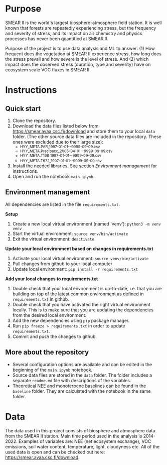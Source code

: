 # Purpose
SMEAR II is the world's largest biosphere-atmosphere field station. It is well known that forests are repeatedly experiencing stress, but the frequency and severity of stress, and its impact on air chemistry and physics processes has never been quantified at SMEAR II.

Purpose of the project is to use data analysis and ML to answer: (1) How frequent does the vegetation at SMEAR II experience stress, how long does the stress prevail and how severe is the level of stress. And (2) which impact does the observed stress (duration, type and severity) have on ecosystem scale VOC fluxes in SMEAR II.

# Instructions
## Quick start
1. Clone the repository.
1. Download the data files listed below from https://smear.avaa.csc.fi/download and store them to your local `data` folder. (The other source data files are included in the repository. These ones were excluded due to their large size):<small>
   - HYY_META.PAR_1997-01-01--9999-09-09.csv
   - HYY_META.Precipacc_2005-04-01--9999-09-09.csv
   - HYY_META.T168_1997-01-01--9999-09-09.csv
   - HYY_META.T672_1997-01-01--9999-09-09.csv </small>
1. Install the needed libraries. See section *Environment management* for instructions.
1. Open and run the notebook `main.ipynb`.

## Environment management
All dependencies are listed in the file `requirements.txt`.

**Setup**
1. Create a new local virtual environment (named 'venv'): `python3 -m venv venv`
1. Start the virtual environment: `source venv/bin/activate`
1. Exit the virtual environment: `deactivate`  

**Update your local environment based on changes in requirements.txt**
1. Activate your local virtual environment: `source venv/bin/activate`
1. Pull changes from github to your local computer
1. Update local environment: `pip install -r requirements.txt`

**Add your local changes to requirements.txt**
1. Double check that your local environment is up-to-date, i.e. that you are building on top of the latest common environment as defined in `requirements.txt` in github. 
1. Double check that you have activated the right virtual environment locally. This is to make sure that you are updating the dependencies from the desired local environment.   
1. Add the new dependencies using `pip` package manager.
1. Run `pip freeze > requirements.txt` in order to update `requirements.txt`.
1. Commit and push the changes to github.

## More about the repository
- Several configuration options are available and can be edited in the beginning of the `main.ipynb` notebook.
- Source data files are stored in the `data` folder. The folder includes a separate `readme.md` file with descriptions of the variables. 
- Theoretical NEE and monoterpene baselines can be found in the `baseline` folder. They are calculated with the notebook in the same folder.

# Data
The data used in this project consists of biosphere and atmosphere data from the SMEAR II station. Main time period used in the analysis is 2014-2022. Examples of variables are: NEE (net ecosystem exchange), VOC emissions, soil water content, temperature, light, cloudyness etc. All of the used data is open and can be checked out here: https://smear.avaa.csc.fi/download. 


